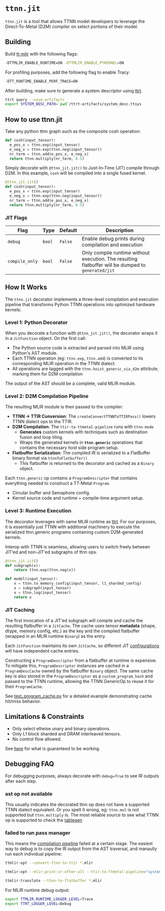 # `ttnn.jit`

`ttnn.jit` is a tool that allows TTNN model developers to leverage the Direct-To-Metal (D2M) compiler on select portions of their model.

## Building
Build [tt-mlir](./getting-started.md) with the following flags:

```bash
-DTTMLIR_ENABLE_RUNTIME=ON -DTTMLIR_ENABLE_PYKERNEL=ON
```

For profiling purposes, add the following flag to enable Tracy:
```bash
-DTT_RUNTIME_ENABLE_PERF_TRACE=ON
```

After building, make sure to generate a system descriptor using [ttrt](./ttrt.md).
```bash
ttrt query --save-artifacts
export SYSTEM_DESC_PATH=`pwd`/ttrt-artifacts/system_desc.ttsys
```

## How to use ttnn.jit
Take any python ttnn graph such as the composite cosh operation:
```Python
def cosh(input_tensor):
  e_pos_x = ttnn.exp(input_tensor)
  e_neg_x = ttnn.exp(ttnn.neg(input_tensor))
  nr_term = ttnn.add(e_pos_x, e_neg_x)
  return ttnn.multiply(nr_term, 0.5)
```

Simply decorate with `@ttnn_jit.jit()` to Just-In-Time (JIT) compile through D2M. In this example, `cosh` will be compiled into a single fused kernel.
```Python
@ttnn_jit.jit()
def cosh(input_tensor):
  e_pos_x = ttnn.exp(input_tensor)
  e_neg_x = ttnn.exp(ttnn.neg(input_tensor))
  nr_term = ttnn.add(e_pos_x, e_neg_x)
  return ttnn.multiply(nr_term, 0.5)
```

### JIT Flags

| Flag | Type | Default | Description |
|------|------|---------|-------------|
| `debug` | `bool` | `False` | Enable debug prints during compilation and execution |
| `compile_only` | `bool` | `False` | Only compile runtime without execution. The resulting flatbuffer will be dumped to `generated/jit` |

## How It Works

The `ttnn.jit` decorator implements a three-level compilation and execution pipeline that transforms Python TTNN operations into optimized hardware kernels:

### Level 1: Python Decorator

When you decorate a function with `@ttnn_jit.jit()`, the decorator wraps it in a `JitFunction` object. On the first call:

- The Python source code is extracted and parsed into MLIR using Python's AST module.
- Each TTNN operation (eg: `ttnn.exp`, `ttnn.add`) is converted to its corresponding MLIR operation in the TTNN dialect.
- All operations are tagged with the `ttnn.hoist_generic_via_d2m` attirbute, marking them for D2M compilation

The output of the AST should be a complete, valid MLIR module.

### Level 2: D2M Compilation Pipeline

The resulting MLIR module is then passed to the compiler:

- **TTNN → TTIR Conversion**: The `createConvertTTNNToTTIRPass()` lowers TTNN dialect ops to the TTIR.
- **D2M Compilation**: The `ttir-to-ttmetal-pipeline` runs with `ttnn-mode`
  - **Generates** custom kernels with techniques such as destination fusion and loop tiling.
  - Wraps the generated kernels in **`ttnn.generic`** operations that contains the necessary host side program setup.
- **Flatbuffer Serialization**: The compiled IR is serialized to a FlatBuffer binary format via `ttnnToFlatbuffer()`
  - This flatbuffer is returned to the decorator and cached as a `Binary` object.

Each `ttnn.generic` op contains a `ProgramDescriptor` that contains everything needed to construct a TT-Metal `Program`.
- Circular buffer and Semaphore config.
- Kernel source code and runtime + compile-time argument setup.

### Level 3: Runtime Execution

The decorator leverages with same MLIR runtime as [ttrt](./ttrt.md). For our purposes, it is essentially just TTNN with additional machinery to execute the serialized ttnn.generic programs containing custom D2M-generated kernels.

Interop with TTNN is seamless, allowing users to switch freely between JIT'ed and non-JIT'ed subgraphs of ttnn ops.

```python
@ttnn_jit.jit()
def subgraph(x):
    return ttnn.exp(ttnn.neg(x))

def model(input_tensor):
    x = ttnn.to_memory_config(input_tensor, l1_sharded_config)
    x = subgraph(input_tensor)
    x = ttnn.log(input_tensor)
    return x
```

### JIT Caching

The first invocation of a JIT'ed subgraph will compile and cache the resulting flatbuffer in a `JitCache`. The cache uses tensor **metadata** (shape, dtype, memory config, etc.) as the key and the compiled flatbuffer (wrapped in an MLIR runtime `Binary`) as the entry.

Each `JitFunction` maintains its own `JitCache`, so different JIT [configurations](#jit-flags) will have independent cache entries.

Constructing a `ProgramDescriptor` from a flatbuffer at runtime is expensive. To mitigate this, `ProgramDescriptor` instances are cached in a `ProgramDescCache` owned by the flatbuffer `Binary` object. The same cache key is also stored in the `ProgramDescriptor` as a `custom_program_hash` and passed to the TTNN runtime, allowing the TTNN GenericOp to reuse it for their `ProgramCache`.

See [test_program_cache.py](../test/ttnn-jit/test_program_cache.py) for a detailed example demonstrating cache hit/miss behavior.

## Limitations & Constraints
- Only select eltwise unary and binary operations.
- Only L1 block sharded and DRAM interleaved tensors.
- No control flow allowed.

See [here](../test/ttnn-jit/) for what is guaranteed to be working.

## Debugging FAQ
For debugging purposes, always decorate with `debug=True` to see IR outputs after each step.

### ast op not available
This usually indicates the decorated ttnn op does not have a supported TTNN dialect equivalent. Or you spelt it wrong, eg: `ttnn.mul` is not supported but `ttnn.multiply` is. The most reliable source to see what TTNN op is supported to check the [tablegen](../include/ttmlir/Dialect/TTNN/IR/TTNNOps.td)

### failed to run pass manager
This means the [compilation pipeline](#level-2-d2m-compilation-pipeline) failed at a certain stage. The easiest way to debug is to copy the IR output from the AST traversal, and manaully run each individual pipeline:

```bash
ttmlir-opt --convert-ttnn-to-ttir *.mlir

ttmlir-opt --mlir-print-ir-after-all --ttir-to-ttmetal-pipeline="system-desc-path=${SYSTEM_DESC_PATH} ttnn-mode=true" *.mlir

ttmlir-translate --ttnn-to-flatbuffer *.mlir
```

For MLIR runtime debug output:
```bash
export TTMLIR_RUNTIME_LOGGER_LEVEL=Trace
export TTRT_LOGGER_LEVEL=Debug
```
